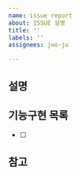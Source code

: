```yaml
---
name: issue report
about: ISSUE 설명
title: ''
labels: ''
assignees: joo-ju

---
```


## 설명

## 기능구현 목록
- [ ] 

## 참고
